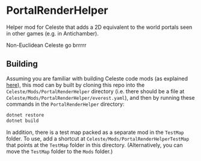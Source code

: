 # PortalRenderHelper
Helper mod for Celeste that adds a 2D equivalent to the world portals seen in other games (e.g. in Antichamber).

Non-Euclidean Celeste go brrrrr

## Building
Assuming you are familiar with building Celeste code mods (as explained [here](https://github.com/EverestAPI/Resources/wiki/Code-Mod-Setup)), this mod can by built by cloning this repo into the `Celeste/Mods/PortalRenderHelper` directory (i.e. there should be a file at `Celeste/Mods/PortalRenderHelper/everest.yaml`), and then by running these commands in the `PortalRenderHelper` directory:
```bash
dotnet restore
dotnet build
```

In addition, there is a test map packed as a separate mod in the `TestMap` folder. To use, add a shortcut at `Celeste/Mods/PortalRenderHelperTestMap` that points at the `TestMap` folder in this directory. (Alternatively, you can move the `TestMap` folder to the `Mods` folder.)
